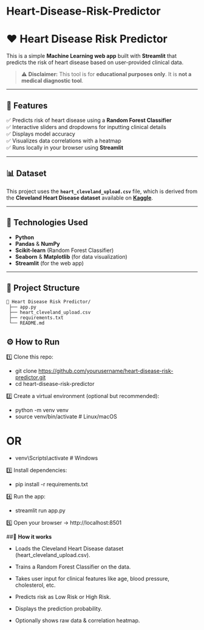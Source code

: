 # Heart-Disease-Risk-Predictor

# ❤️ Heart Disease Risk Predictor

This is a simple **Machine Learning web app** built with **Streamlit** that predicts the risk of heart disease based on user-provided clinical data.

> ⚠️ **Disclaimer:** This tool is for **educational purposes only**. It is **not a medical diagnostic tool**.

---

## 🚀 Features

✅ Predicts risk of heart disease using a **Random Forest Classifier**  
✅ Interactive sliders and dropdowns for inputting clinical details  
✅ Displays model accuracy  
✅ Visualizes data correlations with a heatmap  
✅ Runs locally in your browser using **Streamlit**

---

## 📊 **Dataset**

This project uses the **`heart_cleveland_upload.csv`** file, which is derived from the **Cleveland Heart Disease dataset** available on **[Kaggle](https://www.kaggle.com/datasets/cherngs/heart-disease-cleveland-uci)**.

---

## 🧩 **Technologies Used**

- **Python**
- **Pandas** & **NumPy**
- **Scikit-learn** (Random Forest Classifier)
- **Seaborn** & **Matplotlib** (for data visualization)
- **Streamlit** (for the web app)

---

## 📁 **Project Structure**

```plaintext
📂 Heart Disease Risk Predictor/
 ├── app.py
 ├── heart_cleveland_upload.csv
 ├── requirements.txt
 └── README.md
```

## ⚙️ **How to Run**
1️⃣ Clone this repo:
- git clone https://github.com/yourusername/heart-disease-risk-predictor.git
- cd heart-disease-risk-predictor

2️⃣ Create a virtual environment (optional but recommended):
- python -m venv venv
- source venv/bin/activate  # Linux/macOS
# OR
- venv\Scripts\activate     # Windows

3️⃣ Install dependencies:
- pip install -r requirements.txt

4️⃣ Run the app:
- streamlit run app.py

5️⃣ Open your browser → http://localhost:8501

##📌 **How it works**
- Loads the Cleveland Heart Disease dataset (heart_cleveland_upload.csv).

- Trains a Random Forest Classifier on the data.

- Takes user input for clinical features like age, blood pressure, cholesterol, etc.

- Predicts risk as Low Risk or High Risk.

- Displays the prediction probability.

- Optionally shows raw data & correlation heatmap.
